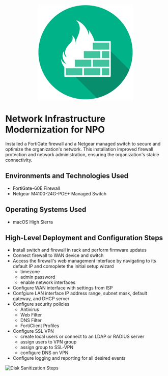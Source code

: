 <p align="center">
<img src="assets/firewall-logo.png" alt="Logo Text There" />
</p>

# Network Infrastructure Modernization for NPO
Installed a FortiGate firewall and a Netgear managed switch to secure and optimize the organization's network. This installation improved firewall protection and network administration, ensuring the organization's stable connectivity.

## Environments and Technologies Used

- FortiGate-60E Firewall
- Netgear M4100-24G-POE+ Managed Switch

## Operating Systems Used

- macOS High Sierra

## High-Level Deployment and Configuration Steps

- Install switch and firewall in rack and perform firmware updates
- Connect firewall to WAN device and switch
- Access the firewall's web management interface by navigating to its default IP and comoplete the initial setup wizard
    - timezone
    - admin password
    - enable network interfaces
- Configure WAN interface with settings from ISP
- Confgiure LAN interface IP address range, subnet mask, default gateway, and DHCP server
- Configure security policies
    - Antivirus
    - Web Filter
    - DNS Filter
    - FortiClient Profiles
- Configure SSL VPN
    - create local users or connect to an LDAP or RADIUS server
    - assign users to VPN group
    - assign group to SSL-VPN
    - configure DNS on VPN
- Configure logging and reporting for all desired events

<p>
<img src="https://i.imgur.com/DJmEXEB.png" height="80%" width="80%" alt="Disk Sanitization Steps"/>
</p>
